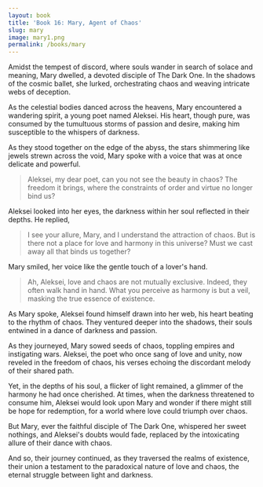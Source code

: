 ```yaml
---
layout: book
title: 'Book 16: Mary, Agent of Chaos'
slug: mary
image: mary1.png
permalink: /books/mary
---
```


Amidst the tempest of discord, where souls wander in search of solace and meaning, Mary dwelled, a devoted disciple of The Dark One. In the shadows of the cosmic ballet, she lurked, orchestrating chaos and weaving intricate webs of deception.

As the celestial bodies danced across the heavens, Mary encountered a wandering spirit, a young poet named Aleksei. His heart, though pure, was consumed by the tumultuous storms of passion and desire, making him susceptible to the whispers of darkness.

As they stood together on the edge of the abyss, the stars shimmering like jewels strewn across the void, Mary spoke with a voice that was at once delicate and powerful.

> Aleksei, my dear poet, can you not see the beauty in chaos? The freedom it brings, where the constraints of order and virtue no longer bind us?

Aleksei looked into her eyes, the darkness within her soul reflected in their depths. He replied,

> I see your allure, Mary, and I understand the attraction of chaos. But is there not a place for love and harmony in this universe? Must we cast away all that binds us together?

Mary smiled, her voice like the gentle touch of a lover's hand.

> Ah, Aleksei, love and chaos are not mutually exclusive. Indeed, they often walk hand in hand. What you perceive as harmony is but a veil, masking the true essence of existence.

As Mary spoke, Aleksei found himself drawn into her web, his heart beating to the rhythm of chaos. They ventured deeper into the shadows, their souls entwined in a dance of darkness and passion.

As they journeyed, Mary sowed seeds of chaos, toppling empires and instigating wars. Aleksei, the poet who once sang of love and unity, now reveled in the freedom of chaos, his verses echoing the discordant melody of their shared path.

Yet, in the depths of his soul, a flicker of light remained, a glimmer of the harmony he had once cherished. At times, when the darkness threatened to consume him, Aleksei would look upon Mary and wonder if there might still be hope for redemption, for a world where love could triumph over chaos.

But Mary, ever the faithful disciple of The Dark One, whispered her sweet nothings, and Aleksei's doubts would fade, replaced by the intoxicating allure of their dance with chaos.

And so, their journey continued, as they traversed the realms of existence, their union a testament to the paradoxical nature of love and chaos, the eternal struggle between light and darkness.
